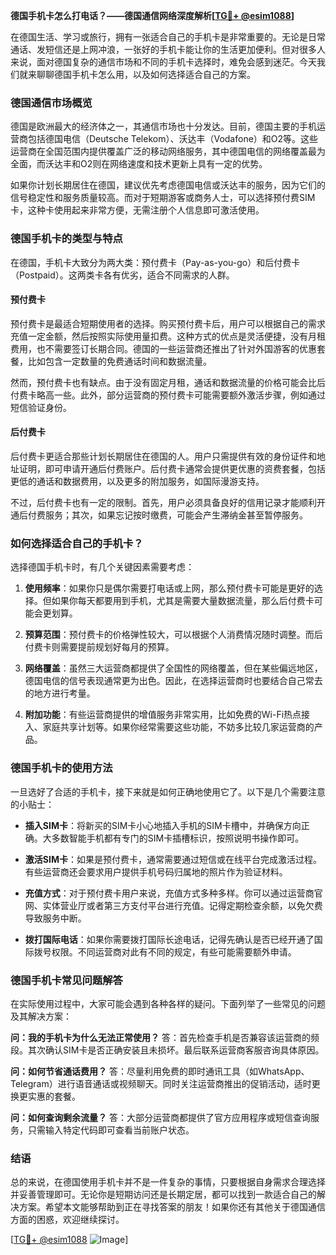 **德国手机卡怎么打电话？——德国通信网络深度解析[[TG💪+ @esim1088](https://t.me/s/esim1088)]**

在德国生活、学习或旅行，拥有一张适合自己的手机卡是非常重要的。无论是日常通话、发短信还是上网冲浪，一张好的手机卡能让你的生活更加便利。但对很多人来说，面对德国复杂的通信市场和不同的手机卡选择时，难免会感到迷茫。今天我们就来聊聊德国手机卡怎么用，以及如何选择适合自己的方案。

### 德国通信市场概览

德国是欧洲最大的经济体之一，其通信市场也十分发达。目前，德国主要的手机运营商包括德国电信（Deutsche Telekom）、沃达丰（Vodafone）和O2等。这些运营商在全国范围内提供覆盖广泛的移动网络服务，其中德国电信的网络覆盖最为全面，而沃达丰和O2则在网络速度和技术更新上具有一定的优势。

如果你计划长期居住在德国，建议优先考虑德国电信或沃达丰的服务，因为它们的信号稳定性和服务质量较高。而对于短期游客或商务人士，可以选择预付费SIM卡，这种卡使用起来非常方便，无需注册个人信息即可激活使用。

### 德国手机卡的类型与特点

在德国，手机卡大致分为两大类：预付费卡（Pay-as-you-go）和后付费卡（Postpaid）。这两类卡各有优劣，适合不同需求的人群。

#### 预付费卡

预付费卡是最适合短期使用者的选择。购买预付费卡后，用户可以根据自己的需求充值一定金额，然后按照实际使用量扣费。这种方式的优点是灵活便捷，没有月租费用，也不需要签订长期合同。德国的一些运营商还推出了针对外国游客的优惠套餐，比如包含一定数量的免费通话时间和数据流量。

然而，预付费卡也有缺点。由于没有固定月租，通话和数据流量的价格可能会比后付费卡略高一些。此外，部分运营商的预付费卡可能需要额外激活步骤，例如通过短信验证身份。

#### 后付费卡

后付费卡更适合那些计划长期居住在德国的人。用户只需提供有效的身份证件和地址证明，即可申请开通后付费账户。后付费卡通常会提供更优惠的资费套餐，包括更低的通话和数据费用，以及更多的附加服务，如国际漫游支持。

不过，后付费卡也有一定的限制。首先，用户必须具备良好的信用记录才能顺利开通后付费服务；其次，如果忘记按时缴费，可能会产生滞纳金甚至暂停服务。

### 如何选择适合自己的手机卡？

选择德国手机卡时，有几个关键因素需要考虑：

1. **使用频率**：如果你只是偶尔需要打电话或上网，那么预付费卡可能是更好的选择。但如果你每天都要用到手机，尤其是需要大量数据流量，那么后付费卡可能会更划算。
   
2. **预算范围**：预付费卡的价格弹性较大，可以根据个人消费情况随时调整。而后付费卡则需要提前规划好每月的预算。

3. **网络覆盖**：虽然三大运营商都提供了全国性的网络覆盖，但在某些偏远地区，德国电信的信号表现通常更为出色。因此，在选择运营商时也要结合自己常去的地方进行考量。

4. **附加功能**：有些运营商提供的增值服务非常实用，比如免费的Wi-Fi热点接入、家庭共享计划等。如果你经常需要这些功能，不妨多比较几家运营商的产品。

### 德国手机卡的使用方法

一旦选好了合适的手机卡，接下来就是如何正确地使用它了。以下是几个需要注意的小贴士：

- **插入SIM卡**：将新买的SIM卡小心地插入手机的SIM卡槽中，并确保方向正确。大多数智能手机都有专门的SIM卡插槽标识，按照说明书操作即可。

- **激活SIM卡**：如果是预付费卡，通常需要通过短信或在线平台完成激活过程。有些运营商还会要求用户提供手机号码归属地的照片作为验证材料。

- **充值方式**：对于预付费卡用户来说，充值方式多种多样。你可以通过运营商官网、实体营业厅或者第三方支付平台进行充值。记得定期检查余额，以免欠费导致服务中断。

- **拨打国际电话**：如果你需要拨打国际长途电话，记得先确认是否已经开通了国际拨号权限。不同运营商对此有不同的规定，有些可能需要额外申请。

### 德国手机卡常见问题解答

在实际使用过程中，大家可能会遇到各种各样的疑问。下面列举了一些常见的问题及其解决方案：

**问：我的手机卡为什么无法正常使用？**
答：首先检查手机是否兼容该运营商的频段。其次确认SIM卡是否正确安装且未损坏。最后联系运营商客服咨询具体原因。

**问：如何节省通话费用？**
答：尽量利用免费的即时通讯工具（如WhatsApp、Telegram）进行语音通话或视频聊天。同时关注运营商推出的促销活动，适时更换更实惠的套餐。

**问：如何查询剩余流量？**
答：大部分运营商都提供了官方应用程序或短信查询服务，只需输入特定代码即可查看当前账户状态。

### 结语

总的来说，在德国使用手机卡并不是一件复杂的事情，只要根据自身需求合理选择并妥善管理即可。无论你是短期访问还是长期定居，都可以找到一款适合自己的解决方案。希望本文能够帮助到正在寻找答案的朋友！如果你还有其他关于德国通信方面的困惑，欢迎继续探讨。

[[TG💪+ @esim1088](https://t.me/s/esim1088) ![Image](https://i.postimg.cc/4NQfJmqS/Snipaste-2025-05-13-00-14-12.png)]